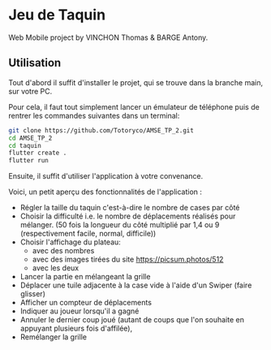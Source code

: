 # Jeu de Taquin

Web Mobile project by VINCHON Thomas & BARGE Antony.

## Utilisation

Tout d'abord il suffit d'installer le projet, qui se trouve dans la branche main, sur votre PC.

Pour cela, il faut tout simplement lancer un émulateur de téléphone puis de rentrer les commandes suivantes dans un terminal:

```bash
git clone https://github.com/Totoryco/AMSE_TP_2.git
cd AMSE_TP_2
cd taquin
flutter create .
flutter run
```

Ensuite, il suffit d'utiliser l'application à votre convenance.

Voici, un petit aperçu des fonctionnalités de l'application :

- Régler la taille du taquin c'est-à-dire le nombre de cases par côté
- Choisir la difficulté i.e. le nombre de déplacements réalisés pour mélanger. (50 fois la longueur du côté multiplié par 1,4 ou 9 (respectivement facile, normal, difficile))
- Choisir l'affichage du plateau:
  - avec des nombres
  - avec des images tirées du site https://picsum.photos/512
  - avec les deux
- Lancer la partie en mélangeant la grille
- Déplacer une tuile adjacente à la case vide à l'aide d'un Swiper (faire glisser)
- Afficher un compteur de déplacements
- Indiquer au joueur lorsqu'il a gagné
- Annuler le dernier coup joué (autant de coups que l'on souhaite en appuyant plusieurs fois d'affilée),
- Remélanger la grille



